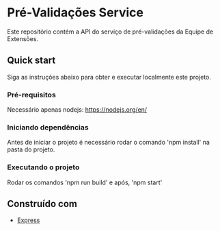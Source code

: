 # Pré-Validações Service

Este repositório contém a API do serviço de pré-validações da Equipe de Extensões.

## Quick start

Siga as instruções abaixo para obter e executar localmente este projeto.

### Pré-requisitos

Necessário apenas nodejs: https://nodejs.org/en/

### Iniciando dependências

Antes de iniciar o projeto é necessário rodar o comando 'npm install' na pasta do projeto.

### Executando o projeto

Rodar os comandos 'npm run build' e após, 'npm start'

## Construído com

* [Express](https://www.npmjs.com/package/express)